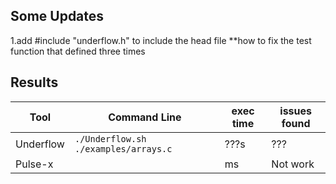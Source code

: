 ## Some Updates

1.add #include "underflow.h" to include the head file
**how to fix the test function that defined three times

## Results

|Tool|Command Line|exec time|issues found                         |
|----------------|-------------------------------|-----------------------------|---------------------------|
|Underflow|`./Underflow.sh ./examples/arrays.c`|???s|???|
|Pulse-x|| ms|Not work|
